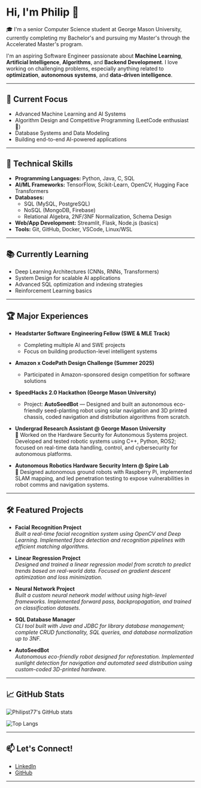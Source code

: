 # Hi, I'm Philip 👋

🎓 I'm a senior Computer Science student at George Mason University, currently completing my Bachelor's and pursuing my Master's through the Accelerated Master's program.

I'm an aspiring Software Engineer passionate about **Machine Learning**, **Artificial Intelligence**, **Algorithms**, and **Backend Development**. I love working on challenging problems, especially anything related to **optimization**, **autonomous systems**, and **data-driven intelligence**.

---

## 🔭 Current Focus
- Advanced Machine Learning and AI Systems
- Algorithm Design and Competitive Programming (LeetCode enthusiast 🚀)
- Database Systems and Data Modeling
- Building end-to-end AI-powered applications

---

## 🚀 Technical Skills
- **Programming Languages:** Python, Java, C, SQL
- **AI/ML Frameworks:** TensorFlow, Scikit-Learn, OpenCV, Hugging Face Transformers
- **Databases:** 
  - SQL (MySQL, PostgreSQL)
  - NoSQL (MongoDB, Firebase)
  - Relational Algebra, 2NF/3NF Normalization, Schema Design
- **Web/App Development:** Streamlit, Flask, Node.js (basics)
- **Tools:** Git, GitHub, Docker, VSCode, Linux/WSL

---

## 📚 Currently Learning
- Deep Learning Architectures (CNNs, RNNs, Transformers)
- System Design for scalable AI applications
- Advanced SQL optimization and indexing strategies
- Reinforcement Learning basics

---

## 🏆 Major Experiences
- **Headstarter Software Engineering Fellow (SWE & MLE Track)**  
  - Completing multiple AI and SWE projects
  - Focus on building production-level intelligent systems
- **Amazon x CodePath Design Challenge (Summer 2025)**  
  - Participated in Amazon-sponsored design competition for software solutions
- **SpeedHacks 2.0 Hackathon (George Mason University)**  
  - Project: **AutoSeedBot** — Designed and built an autonomous eco-friendly seed-planting robot using solar navigation and 3D printed chassis, coded navigation and distribution algorithms from scratch.
- **Undergrad Research Assistant @ George Mason University**  
  🧠 Worked on the Hardware Security for Autonomous Systems project. Developed and tested robotic systems using C++, Python, ROS2; focused on real-time data handling, control, and cybersecurity for autonomous platforms.

- **Autonomous Robotics Hardware Security Intern @ Spire Lab**  
  🤖 Designed autonomous ground robots with Raspberry Pi, implemented SLAM mapping, and led penetration testing to expose vulnerabilities in robot comms and navigation systems.

---

## 🛠️ Featured Projects
- **Facial Recognition Project**  
  _Built a real-time facial recognition system using OpenCV and Deep Learning. Implemented face detection and recognition pipelines with efficient matching algorithms._

- **Linear Regression Project**  
  _Designed and trained a linear regression model from scratch to predict trends based on real-world data. Focused on gradient descent optimization and loss minimization._

- **Neural Network Project**  
  _Built a custom neural network model without using high-level frameworks. Implemented forward pass, backpropagation, and trained on classification datasets._

- **SQL Database Manager**  
  _CLI tool built with Java and JDBC for library database management; complete CRUD functionality, SQL queries, and database normalization up to 3NF._

- **AutoSeedBot**  
  _Autonomous eco-friendly robot designed for reforestation. Implemented sunlight detection for navigation and automated seed distribution using custom-coded 3D-printed hardware._

---

## 📈 GitHub Stats

![Philipst77's GitHub stats](https://github-readme-stats.vercel.app/api?username=Philipst77&show_icons=true&theme=radical&cache_seconds=60)

![Top Langs](https://github-readme-stats.vercel.app/api/top-langs/?username=Philipst77&layout=compact&theme=radical&cache_seconds=60)



---

## 📫 Let's Connect!
- [LinkedIn](https://www.linkedin.com/in/philip-stavrev-b9755028a/)
- [GitHub](https://github.com/Philipst77)

---
